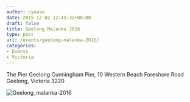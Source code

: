 ```yaml
---
author: cyoasu
date: 2015-12-02 12:45:32+00:00
draft: false
title: Geelong Malanka 2016
type: post
url: /events/geelong-malanka-2016/
categories:
- Events
- Victoria
---
```


The Pier Geelong
Cunningham Pier, 10 Western Beach
Foreshore Road
Geelong, Victoria 3220

![Geelong_malanka-2016](http://www.ozeukes.com/wp-content/uploads/2015/12/Geelong_malanka-2016.jpg)

